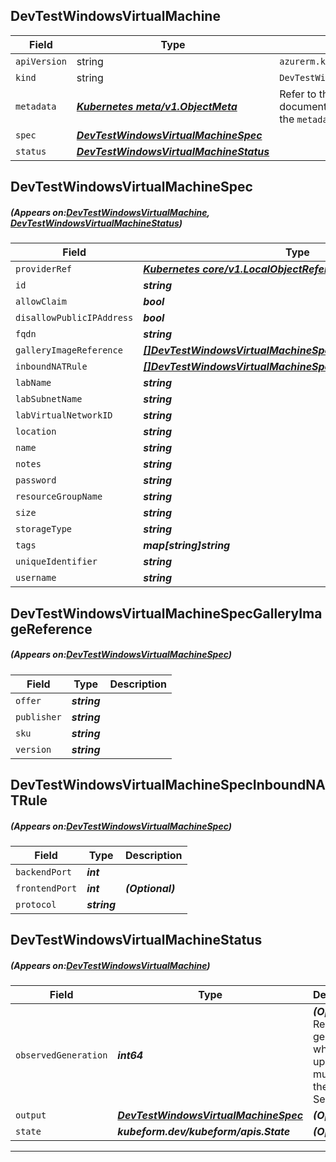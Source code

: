 ## DevTestWindowsVirtualMachine
| Field | Type | Description |
| ------ | ----- | ----------- |
| `apiVersion` | string | `azurerm.kubeform.com/v1alpha1` |
|    `kind` | string | `DevTestWindowsVirtualMachine` |
| `metadata` | ***[Kubernetes meta/v1.ObjectMeta](https://kubernetes.io/docs/reference/generated/kubernetes-api/v1.13/#objectmeta-v1-meta)***|Refer to the Kubernetes API documentation for the fields of the `metadata` field.|
| `spec` | ***[DevTestWindowsVirtualMachineSpec](#DevTestWindowsVirtualMachineSpec)***||
| `status` | ***[DevTestWindowsVirtualMachineStatus](#DevTestWindowsVirtualMachineStatus)***||
## DevTestWindowsVirtualMachineSpec
##### (Appears on:[DevTestWindowsVirtualMachine](#DevTestWindowsVirtualMachine), [DevTestWindowsVirtualMachineStatus](#DevTestWindowsVirtualMachineStatus))
| Field | Type | Description |
| ------ | ----- | ----------- |
| `providerRef` | ***[Kubernetes core/v1.LocalObjectReference](https://kubernetes.io/docs/reference/generated/kubernetes-api/v1.13/#localobjectreference-v1-core)***||
| `id` | ***string***||
| `allowClaim` | ***bool***| ***(Optional)*** |
| `disallowPublicIPAddress` | ***bool***| ***(Optional)*** |
| `fqdn` | ***string***| ***(Optional)*** |
| `galleryImageReference` | ***[[]DevTestWindowsVirtualMachineSpecGalleryImageReference](#DevTestWindowsVirtualMachineSpecGalleryImageReference)***||
| `inboundNATRule` | ***[[]DevTestWindowsVirtualMachineSpecInboundNATRule](#DevTestWindowsVirtualMachineSpecInboundNATRule)***| ***(Optional)*** |
| `labName` | ***string***||
| `labSubnetName` | ***string***||
| `labVirtualNetworkID` | ***string***||
| `location` | ***string***||
| `name` | ***string***||
| `notes` | ***string***| ***(Optional)*** |
| `password` | ***string***||
| `resourceGroupName` | ***string***||
| `size` | ***string***||
| `storageType` | ***string***||
| `tags` | ***map[string]string***| ***(Optional)*** |
| `uniqueIdentifier` | ***string***| ***(Optional)*** |
| `username` | ***string***||
## DevTestWindowsVirtualMachineSpecGalleryImageReference
##### (Appears on:[DevTestWindowsVirtualMachineSpec](#DevTestWindowsVirtualMachineSpec))
| Field | Type | Description |
| ------ | ----- | ----------- |
| `offer` | ***string***||
| `publisher` | ***string***||
| `sku` | ***string***||
| `version` | ***string***||
## DevTestWindowsVirtualMachineSpecInboundNATRule
##### (Appears on:[DevTestWindowsVirtualMachineSpec](#DevTestWindowsVirtualMachineSpec))
| Field | Type | Description |
| ------ | ----- | ----------- |
| `backendPort` | ***int***||
| `frontendPort` | ***int***| ***(Optional)*** |
| `protocol` | ***string***||
## DevTestWindowsVirtualMachineStatus
##### (Appears on:[DevTestWindowsVirtualMachine](#DevTestWindowsVirtualMachine))
| Field | Type | Description |
| ------ | ----- | ----------- |
| `observedGeneration` | ***int64***| ***(Optional)*** Resource generation, which is updated on mutation by the API Server.|
| `output` | ***[DevTestWindowsVirtualMachineSpec](#DevTestWindowsVirtualMachineSpec)***| ***(Optional)*** |
| `state` | ***kubeform.dev/kubeform/apis.State***| ***(Optional)*** |
---
